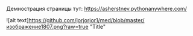 Демнострация страницы тут: https://asherstnev.pythonanywhere.com/

![alt text]https://github.com/jorjorjor1/med/blob/master/изображение1807.png?raw=true "Title"
